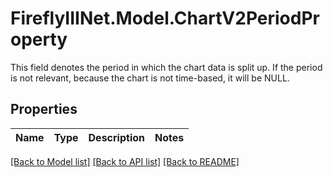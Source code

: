 # FireflyIIINet.Model.ChartV2PeriodProperty
This field denotes the period in which the chart data is split up. If the period is not relevant, because the chart is not time-based, it will be NULL.

## Properties

Name | Type | Description | Notes
------------ | ------------- | ------------- | -------------

[[Back to Model list]](../README.md#documentation-for-models) [[Back to API list]](../README.md#documentation-for-api-endpoints) [[Back to README]](../README.md)

